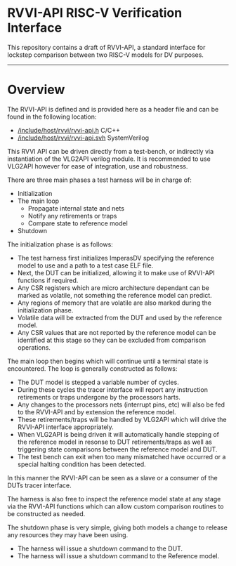 # RVVI-API RISC-V Verification Interface

This repository contains a draft of RVVI-API, a standard interface for lockstep
comparison between two RISC-V models for DV purposes.


----
# Overview

The RVVI-API is defined and is provided here as a header file and can be found
in the following location:
- [/include/host/rvvi/rvvi-api.h](../include/host/rvvi/rvvi-api.h) C/C++
- [/include/host/rvvi/rvvi-api.svh](../include/host/rvvi/rvvi-api.svh)
  SystemVerilog

This RVVI API can be driven directly from a test-bench, or indirectly via
instantiation of the VLG2API verilog module. It is recommended to use VLG2API
however for ease of integration, use and robustness.

There are three main phases a test harness will be in charge of:
- Initialization
- The main loop
  - Propagate internal state and nets
  - Notify any retirements or traps
  - Compare state to reference model
- Shutdown

The initialization phase is as follows:
- The test harness first initializes ImperasDV specifying the reference model
  to use and a path to a test case ELF file.
- Next, the DUT can be initialized, allowing it to make use of RVVI-API
  functions if required.
- Any CSR registers which are micro architecture dependant can be marked as
  volatile, not something the reference model can predict.
- Any regions of memory that are volatile are also marked during the
  initialization phase.
- Volatile data will be extracted from the DUT and used by the reference model.
- Any CSR values that are not reported by the reference model can be identified
  at this stage so they can be excluded from comparison operations.

The main loop then begins which will continue until a terminal state is
encountered. The loop is generally constructed as follows:
- The DUT model is stepped a variable number of cycles.
- During these cycles the tracer interface will report any instruction
  retirements or traps undergone by the processors harts.
- Any changes to the processors nets (interrupt pins, etc) will also be fed to
  the RVVI-API and by extension the reference model.
- These retirements/traps will be handled by VLG2API which will drive the
  RVVI-API interface appropriately.
- When VLG2API is being driven it will automatically handle stepping of the
  reference model in resonse to DUT retirements/traps as well as triggering
  state comparisons between the reference model and DUT.
- The test bench can exit when too many mismatched have occurred or a special
  halting condition has been detected.

In this manner the RVVI-API can be seen as a slave or a consumer of the DUTs
tracer interface.

The harness is also free to inspect the reference model state at any stage via
the RVVI-API functions which can allow custom comparison routines to be
constructed as needed.

The shutdown phase is very simple, giving both models a change to release any
resources they may have been using.
- The harness will issue a shutdown command to the DUT.
- The harness will issue a shutdown command to the Reference model.
